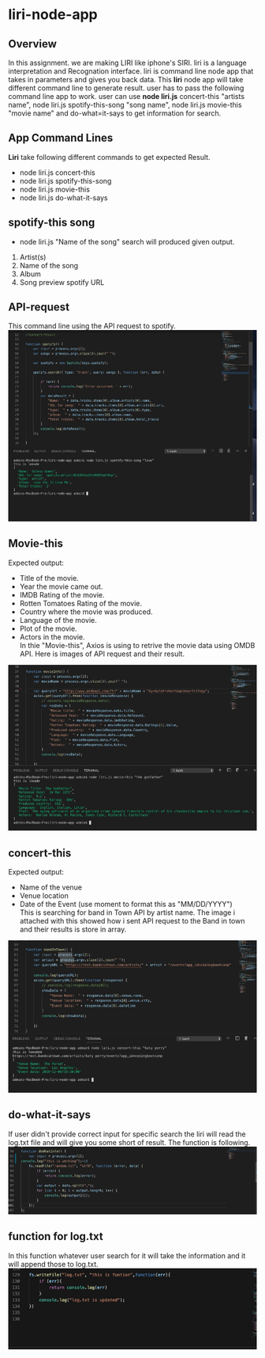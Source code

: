 # liri-node-app
## Overview
In this assignment. we are making LIRI like iphone's SIRI. liri is a language interpretation and Recognation interface. liri is command line node app that takes in parameters and gives you back data. This **liri** node app will take different command line to generate result. user has to pass the following command line app to work. user can use **node liri.js** concert-this "artists name", node liri.js spotify-this-song "song name", node liri.js movie-this "movie name" and do-what=it-says to get information for search.


## App Command Lines
**Liri** take following different commands to get expected Result.
* node liri.js concert-this
* node liri.js spotify-this-song
* node liri.js movie-this
* node liri.js do-what-it-says

## spotify-this song 
* node liri.js "Name of the song" search will produced given output.
1. Artist(s)
2. Name of the song
3. Album
4.  Song preview spotify URL
 ## API-request
 This command line using the API request to spotify.
<img src="images/Image 11-2-19 at 10.43 PM.jpg" 
alt="spotify API request and response"/>

## Movie-this
Expected output:
* Title of the movie.
* Year the movie came out.
* IMDB Rating of the movie.
* Rotten Tomatoes Rating of the movie.
* Country where the movie was produced.
* Language of the movie.
* Plot of the movie.
* Actors in the movie.<br/>
In thie "Movie-this", Axios is using to retrive the movie data using OMDB API. Here is images of API request and their result.

<img src="images/Image 11-2-19 at 10.47 PM.jpg" 
alt="Movie Response data"/>

## concert-this
Expected output:
* Name of the venue
* Venue location
* Date of the Event (use moment to format this as "MM/DD/YYYY")<br>
This is searching for band in Town API by artist name. The image i attached with this showed how i sent API request to the Band in town and their results is store in array.

<img src="images/Image 11-2-19 at 10.53 PM.jpg" 
alt="concert API call and Response data"/>


## do-what-it-says
If user didn't provide correct input for specific search the liri will read the log.txt file and will give you some short of result. The function is following.
<img src="images/Image 11-4-19 at 3.52 PM.jpg" 
alt="function for do what it says"/>

## function for log.txt 
In this function whatever user search for it will take the information and it will append those to log.txt.
<img src="images/Image 11-14-19 at 6.05 PM.jpg" 
alt="function for that will write in log.txt"/>
